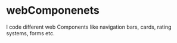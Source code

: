 # webComponenets
I code different web Components like navigation bars, cards, rating systems, forms etc.
